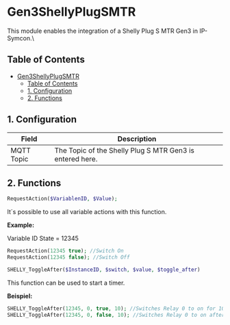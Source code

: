 # Gen3ShellyPlugSMTR
   This module enables the integration of a Shelly Plug S MTR Gen3 in IP-Symcon.\
       
## Table of Contents
- [Gen3ShellyPlugSMTR](#gen3shellyplugsmtr)
  - [Table of Contents](#table-of-contents)
  - [1. Configuration](#1-configuration)
  - [2. Functions](#2-functions)
   
## 1. Configuration
  
   Field        | Description
   ------------ | -------------
   MQTT Topic   | The Topic of the Shelly Plug S MTR Gen3 is entered here.
   
## 2. Functions

   ```php
   RequestAction($VariablenID, $Value);
   ```
   It´s possible to use all variable actions with this function.
   
   **Example:**

   Variable ID State = 12345
   
   ```php
   RequestAction(12345 true); //Switch On 
   RequestAction(12345 false); //Switch Off
   ```

   ```php
   SHELLY_ToggleAfter($InstanceID, $switch, $value, $toggle_after)
   ```
   This function can be used to start a timer.

   **Beispiel:**

   ```php
   SHELLY_ToggleAfter(12345, 0, true, 10); //Switches Relay 0 to on for 10 seconds.
   SHELLY_ToggleAfter(12345, 0, false, 10); //Switches Relay 0 to on after 10 seconds.